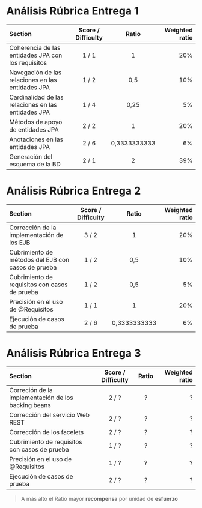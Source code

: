 # Análisis Rúbrica Entrega 1

| Section                                              | Score / Difficulty   |  Ratio         | Weighted ratio |
|:-----------------------------------------------------|:--------------------:|:--------------:|---------------:|
| Coherencia de las entidades JPA con los requisitos   | 1 / 1                | 1              | 20%            |
| Navegación de las relaciones en las entidades JPA    | 1 / 2                | 0,5            | 10%            |
| Cardinalidad de las relaciones en las entidades JPA  | 1 / 4                | 0,25           | 5%             |
| Métodos de apoyo de entidades JPA                    | 2 / 2                | 1              | 20%            |
| Anotaciones en las entidades JPA                     | 2 / 6                | 0,3333333333   | 6%             |
| Generación del esquema de la BD                      | 2 / 1                | 2              | 39%            |

# Análisis Rúbrica Entrega 2

| Section                                              | Score / Difficulty   |  Ratio         | Weighted ratio |
|:-----------------------------------------------------|:--------------------:|:--------------:|---------------:|
| Corrección de la implementación de los EJB           | 3 / 2                | 1              | 20%            |
| Cubrimiento de métodos del EJB con casos de prueba   | 1 / 2                | 0,5            | 10%            |
| Cubrimiento de requisitos con casos de prueba        | 1 / 2                | 0,5           | 5%             |
| Precisión en el uso de @Requisitos                   | 1 / 1                | 1              | 20%            |
| Ejecución de casos de prueba                         | 2 / 6                | 0,3333333333   | 6%             |


# Análisis Rúbrica Entrega 3

| Section                                              | Score / Difficulty   |  Ratio         | Weighted ratio |
|:-----------------------------------------------------|:--------------------:|:--------------:|---------------:|
| Correción de la implementación de los backing beans  | 2 / ?                | ?               | ?              |
| Corrección del servicio Web REST                     | 2 / ?                | ?               | ?              |
| Corrección de los facelets                           | 2 / ?                | ?               | ?              |
| Cubrimiento de requisitos con casos de prueba        | 1 / ?                | ?               | ?              |
| Precisión en el uso de @Requisitos                   | 1 / ?                | ?               | ?              |
| Ejecución de casos de prueba                         | 2 / ?                | ?               | ?              |

> A más alto el Ratio mayor **recompensa** por unidad de **esfuerzo**
